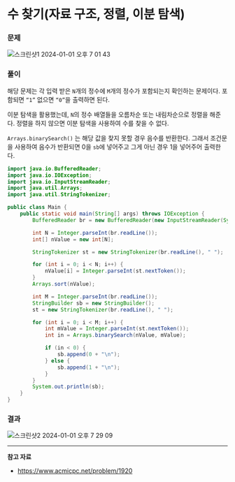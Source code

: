 # 수 찾기(자료 구조, 정렬, 이분 탐색)

### 문제

![스크린샷1 2024-01-01 오후 7 01 43](https://github.com/codingTest-study-group/coding-study/assets/112863029/b3bd3cb6-d726-4424-b8ce-bb5673c7edd9)

### 풀이

해당 문제는 각 입력 받은 `N`개의 정수에 `M`개의 정수가 포함되는지 확인하는 문제이다. 포함되면 `“1”` 없으면 `“0”`을 출력하면 된다.

이분 탐색을 활용했는데, `N`의 정수 배열들을 오름차순 또는 내림차순으로 정렬을 해준다. 정렬을 하지 않으면 이분 탐색을 사용하여 수를 찾을 수 없다.

`Arrays.binarySearch()` 는 해당 값을 찾지 못할 경우 음수를 반환한다. 그래서 조건문을 사용하여 음수가 반환되면 0을 `sb`에 넣어주고 그게 아닌 경우 1을 넣어주어 출력한다.

```java
import java.io.BufferedReader;
import java.io.IOException;
import java.io.InputStreamReader;
import java.util.Arrays;
import java.util.StringTokenizer;

public class Main {
    public static void main(String[] args) throws IOException {
        BufferedReader br = new BufferedReader(new InputStreamReader(System.in));

        int N = Integer.parseInt(br.readLine());
        int[] nValue = new int[N];

        StringTokenizer st = new StringTokenizer(br.readLine(), " ");

        for (int i = 0; i < N; i++) {
            nValue[i] = Integer.parseInt(st.nextToken());
        }
        Arrays.sort(nValue);

        int M = Integer.parseInt(br.readLine());
        StringBuilder sb = new StringBuilder();
        st = new StringTokenizer(br.readLine(), " ");

        for (int i = 0; i < M; i++) {
            int mValue = Integer.parseInt(st.nextToken());
            int in = Arrays.binarySearch(nValue, mValue);

            if (in < 0) {
                sb.append(0 + "\n");
            } else {
                sb.append(1 + "\n");
            }
        }
        System.out.println(sb);
    }
}
```

### 결과

![스크린샷2 2024-01-01 오후 7 29 09](https://github.com/codingTest-study-group/coding-study/assets/112863029/cdf91a26-e198-49b3-bc0a-64c06102646d)

---

**참고 자료**

- <https://www.acmicpc.net/problem/1920>
